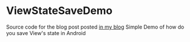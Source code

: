 ViewStateSaveDemo
=================

Source code for the blog post posted [in my blog](http://goo.gl/KWzwO7)
Simple Demo of how do you save View's state in Android
